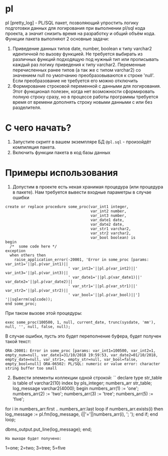 pl
===============

pl [pretty_log] - PL/SQL пакет, позволяющий упростить логику подготовки данных для логирования при выполнении pl/sql кода проекта, а значит снизить время на разработку и общий объём кода.
Функции пакета выполняют 2 основные задачи:
1. Приведение данных типов date, number, boolean к типу varchar2 идентичной по вызову функцией. Не требуется выбирать из различных функций подходящую под нужный тип или прописывать каждый раз логику приведения к типу varchar2.
Переменные перечисленных ранее типов (а так же с типом varchar2) со значением null по умолчанию преобразовываются к строке 'null'. Если преобразование не требуется его можно отключить
2. Формирование строковой переменной с данными для логирования. Этот функционал полезен, когда нет возможности сформировать полную строку сразу, но в процессе работы программы требуется время от времени дополнять строку новыми данными с или без разделителя.

С чего начать?
===========

1. Запустите скрипт в вашем экземпляре БД ```@pl.sql``` - произойдёт компиляция пакета.
2. Включить функции пакета в код базы данныx

Примеры использования
=================

1) Допустим в проекте есть некая хранимая процедура (или процедура в пакете). Нам требуется вывести входные параметры в случае ошибки
```
create or replace procedure some_proc(var_int1 integer,
                                      var_int2 number,
                                      var_int3 number,
                                      var_date1 date,
                                      var_date2 date,
                                      var_str1 varchar2,
                                      var_str2 varchar2,
                                      var_bool boolean) is
begin
  /*  some code here */
exception
  when others then
    raise_application_error(-20001, 'Error in some_proc [params: var_int1='||pl.p(var_int1)||
                            ' var_int2='||pl.p(var_int2)||' var_int3='||pl.p(var_int3)||
                            ' var_date1='||pl.p(var_date1)||' var_date2='||pl.p(var_date2)||
                            ' var_str1='||pl.p(var_str1)||' var_str2='||pl.p(var_str2)||
                            ' var_bool='||pl.p(var_bool)||'] '||sqlerrm(sqlcode));
end some_proc;
```

При таком вызове этой процедуры:
```
exec some_proc(100500, 1, null, current_date, trunc(sysdate, 'mm'), null, '', null, false, null);
```

В случае ошибки, пусть это будет переполнение буфера, будет получен такой текст:
```
ORA-20001: Error in some_proc [params: var_int1=100500, var_int2=1, empty_num=null, var_date1=31/10/2018 19:59:53, var_date2=01/10/2018, empty_date=null, var_str1=, empty_str=null, var_bool=false, empty_bool=null] ORA-06502: PL/SQL: numeric or value error: character string buffer too small
```

2) Вывести элементы коллекции одной строкой:
``
declare
  type str_table is table of varchar2(10) index by pls_integer;
  numbers_arr str_table;
  log_message varchar2(4000);
begin
  numbers_arr(1) := 'one';
  numbers_arr(2) := 'two';
  numbers_arr(3) := 'tree';
  numbers_arr(5) := 'five';

  for i in numbers_arr.first .. numbers_arr.last
  loop
    if numbers_arr.exists(i) then
      log_message := pl.fm(log_message, i||'='||numbers_arr(i), '; ');
    end if;
  end loop;

  dbms_output.put_line(log_message);
end;
```
На выходе будет получено:
```
1=one; 2=two; 3=tree; 5=five

